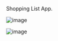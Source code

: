 Shopping List App.



![image](https://user-images.githubusercontent.com/47548012/151374967-57b3acef-f8fd-4dd6-9708-7a1f5c5f2656.png)


![image](https://user-images.githubusercontent.com/47548012/151375066-137ebeac-e13d-4c75-9aab-812e10e7dd47.png)
